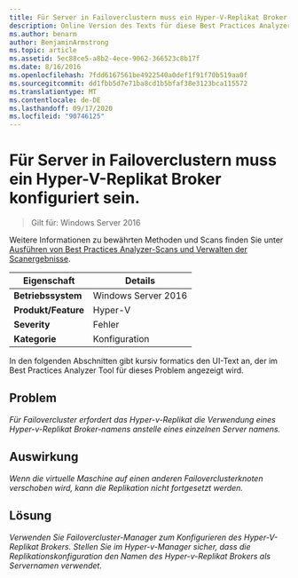 ```yaml
---
title: Für Server in Failoverclustern muss ein Hyper-V-Replikat Broker konfiguriert sein.
description: Online Version des Texts für diese Best Practices Analyzer Regel.
ms.author: benarm
author: BenjaminArmstrong
ms.topic: article
ms.assetid: 5ec88ce5-a8b2-4ece-9062-366523c8b17f
ms.date: 8/16/2016
ms.openlocfilehash: 7fdd6167561be4922540a0def1f91f70b519aa0f
ms.sourcegitcommit: dd1fbb5d7e71ba8cd1b5bfaf38e3123bca115572
ms.translationtype: MT
ms.contentlocale: de-DE
ms.lasthandoff: 09/17/2020
ms.locfileid: "90746125"
---
```

# <a name="to-participate-in-replication-servers-in-failover-clusters-must-have-a-hyper-v-replica-broker-configured"></a>Für Server in Failoverclustern muss ein Hyper-V-Replikat Broker konfiguriert sein.

>Gilt für: Windows Server 2016

Weitere Informationen zu bewährten Methoden und Scans finden Sie unter [Ausführen von Best Practices Analyzer-Scans und Verwalten der Scanergebnisse](https://go.microsoft.com/fwlink/p/?LinkID=223177).

|Eigenschaft|Details|
|-|-|
|**Betriebssystem**|Windows Server 2016|
|**Produkt/Feature**|Hyper-V|
|**Severity**|Fehler|
|**Kategorie**|Konfiguration|

In den folgenden Abschnitten gibt kursiv formatics den UI-Text an, der im Best Practices Analyzer Tool für dieses Problem angezeigt wird.

## <a name="issue"></a>Problem
*Für Failovercluster erfordert das Hyper-v-Replikat die Verwendung eines Hyper-v-Replikat Broker-namens anstelle eines einzelnen Server namens.*

## <a name="impact"></a>Auswirkung
*Wenn die virtuelle Maschine auf einen anderen Failoverclusterknoten verschoben wird, kann die Replikation nicht fortgesetzt werden.*

## <a name="resolution"></a>Lösung
*Verwenden Sie Failovercluster-Manager zum Konfigurieren des Hyper-V-Replikat Brokers. Stellen Sie im Hyper-v-Manager sicher, dass die Replikationskonfiguration den Namen des Hyper-v-Replikat Brokers als Servernamen verwendet.*



